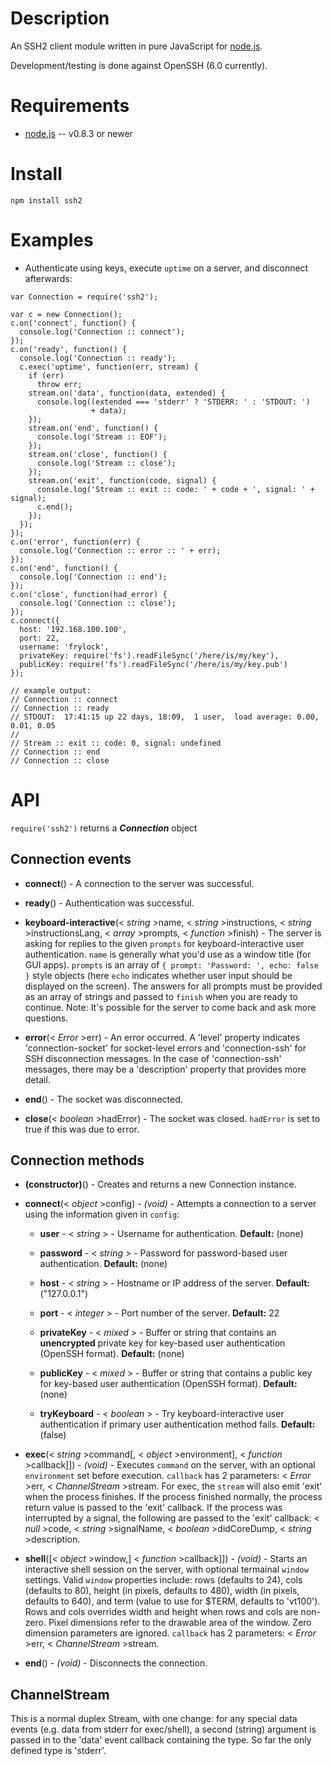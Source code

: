 
Description
===========

An SSH2 client module written in pure JavaScript for [node.js](http://nodejs.org/).

Development/testing is done against OpenSSH (6.0 currently).


Requirements
============

* [node.js](http://nodejs.org/) -- v0.8.3 or newer


Install
============

    npm install ssh2


Examples
========

* Authenticate using keys, execute `uptime` on a server, and disconnect afterwards:

```javascsript
var Connection = require('ssh2');

var c = new Connection();
c.on('connect', function() {
  console.log('Connection :: connect');
});
c.on('ready', function() {
  console.log('Connection :: ready');
  c.exec('uptime', function(err, stream) {
    if (err)
      throw err;
    stream.on('data', function(data, extended) {
      console.log((extended === 'stderr' ? 'STDERR: ' : 'STDOUT: ')
                  + data);
    });
    stream.on('end', function() {
      console.log('Stream :: EOF');
    });
    stream.on('close', function() {
      console.log('Stream :: close');
    });
    stream.on('exit', function(code, signal) {
      console.log('Stream :: exit :: code: ' + code + ', signal: ' + signal);
      c.end();
    });
  });
});
c.on('error', function(err) {
  console.log('Connection :: error :: ' + err);
});
c.on('end', function() {
  console.log('Connection :: end');
});
c.on('close', function(had_error) {
  console.log('Connection :: close');
});
c.connect({
  host: '192.168.100.100',
  port: 22,
  username: 'frylock',
  privateKey: require('fs').readFileSync('/here/is/my/key'),
  publicKey: require('fs').readFileSync('/here/is/my/key.pub')
});

// example output:
// Connection :: connect
// Connection :: ready
// STDOUT:  17:41:15 up 22 days, 18:09,  1 user,  load average: 0.00, 0.01, 0.05
//
// Stream :: exit :: code: 0, signal: undefined
// Connection :: end
// Connection :: close
```


API
===

`require('ssh2')` returns a **_Connection_** object

Connection events
-----------------

* **connect**() - A connection to the server was successful.

* **ready**() - Authentication was successful.

* **keyboard-interactive**(< _string_ >name, < _string_ >instructions, < _string_ >instructionsLang, < _array_ >prompts, < _function_ >finish) - The server is asking for replies to the given `prompts` for keyboard-interactive user authentication. `name` is generally what you'd use as a window title (for GUI apps). `prompts` is an array of `{ prompt: 'Password: ', echo: false }` style objects (here `echo` indicates whether user input should be displayed on the screen). The answers for all prompts must be provided as an array of strings and passed to `finish` when you are ready to continue. Note: It's possible for the server to come back and ask more questions.

* **error**(< _Error_ >err) - An error occurred. A 'level' property indicates 'connection-socket' for socket-level errors and 'connection-ssh' for SSH disconnection messages. In the case of 'connection-ssh' messages, there may be a 'description' property that provides more detail.

* **end**() - The socket was disconnected.

* **close**(< _boolean_ >hadError) - The socket was closed. `hadError` is set to true if this was due to error.


Connection methods
------------------

* **(constructor)**() - Creates and returns a new Connection instance.

* **connect**(< _object_ >config) - _(void)_ - Attempts a connection to a server using the information given in `config`:

    * **user** - < _string_ > - Username for authentication. **Default:** (none)

    * **password** - < _string_ > - Password for password-based user authentication. **Default:** (none)

    * **host** - < _string_ > - Hostname or IP address of the server. **Default:** ("127.0.0.1")

    * **port** - < _integer_ > - Port number of the server. **Default:** 22

    * **privateKey** - < _mixed_ > - Buffer or string that contains an **unencrypted** private key for key-based user authentication (OpenSSH format). **Default:** (none)
    
    * **publicKey** - < _mixed_ > - Buffer or string that contains a public key for key-based user authentication (OpenSSH format). **Default:** (none)

    * **tryKeyboard** - < _boolean_ > - Try keyboard-interactive user authentication if primary user authentication method fails. **Default:** (false)

* **exec**(< _string_ >command[, < _object_ >environment], < _function_ >callback]]) - _(void)_ - Executes `command` on the server, with an optional `environment` set before execution. `callback` has 2 parameters: < _Error_ >err, < _ChannelStream_ >stream. For exec, the `stream` will also emit 'exit' when the process finishes. If the process finished normally, the process return value is passed to the 'exit' callback. If the process was interrupted by a signal, the following are passed to the 'exit' callback: < _null_ >code, < _string_ >signalName, < _boolean_ >didCoreDump, < _string_ >description.

* **shell**([< _object_ >window,] < _function_ >callback]]) - _(void)_ - Starts an interactive shell session on the server, with optional termainal `window` settings. Valid `window` properties include: rows (defaults to 24), cols (defaults to 80), height (in pixels, defaults to 480), width (in pixels, defaults to 640), and term (value to use for $TERM, defaults to 'vt100'). Rows and cols overrides width and height when rows and cols are non-zero. Pixel dimensions refer to the drawable area of the window. Zero dimension parameters are ignored. `callback` has 2 parameters: < _Error_ >err, < _ChannelStream_ >stream.

* **end**() - _(void)_ - Disconnects the connection.



ChannelStream
-------------

This is a normal duplex Stream, with one change: for any special data events (e.g. data from stderr for exec/shell), a second (string) argument is passed in to the 'data' event callback containing the type. So far the only defined type is 'stderr'.

